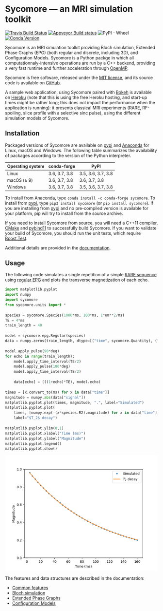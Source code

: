 # Sycomore &mdash; an MRI simulation toolkit

[![Travis Build Status](https://travis-ci.com/lamyj/sycomore.svg?branch=master)](https://travis-ci.com/lamyj/sycomore)
[![Appveyor Build status](https://ci.appveyor.com/api/projects/status/3malu4i0f9ycs7ab/branch/master?svg=true)](https://ci.appveyor.com/project/lamyj/sycomore/branch/master)
![PyPI - Wheel](https://img.shields.io/pypi/wheel/sycomore)
[![Conda Version](https://img.shields.io/conda/vn/conda-forge/sycomore.svg)](https://anaconda.org/conda-forge/sycomore)

Sycomore is an MRI simulation toolkit providing Bloch simulation, Extended Phase Graphs (EPG) (both regular and discrete, including 3D), and Configuration Models. Sycomore is a Python packge in which all computationnaly-intensive operations are run by a C++ backend, providing a very fast runtime and further acceleration through [OpenMP][].

Sycomore is free software, released under the [MIT license][], and its source code is available on [GitHub][].

A sample web application, using Sycomore paired with [Bokeh][] is available on [Heroku][] (note that this is using the free Heroku hosting, and start-up times might be rather long; this does not impact the performance when the application is running): it presents classical MRI experiments (RARE, RF-spoiling, slice profile with a selective sinc pulse), using the different simulation models of Sycomore.

## Installation

Packaged versions of Sycomore are available on [pypi][] and [Anaconda][] for Linux, macOS and Windows. The following table summarizes the availability of packages according to the version of the Python interpreter.


| Operating system | conda-forge   | PyPI               |
| ---------------- | ------------- | ------------------ |
| Linux            | 3.6, 3.7, 3.8 | 3.5, 3.6, 3.7, 3.8 |
| macOS (≥ 9)      | 3.6, 3.7, 3.8 | 3.6, 3.7, 3.8      |
| Windows          | 3.6, 3.7, 3.8 | 3.5, 3.6, 3.7, 3.8 |

To install from [Anaconda][], type `conda install -c conda-forge sycomore`. To install from [pypi][], type `pip3 install sycomore` (or `pip install sycomore`). If you are installing from [pypi][] and no pre-compiled version is available for your platform, pip will try to install from the source archive.

If you need to install Sycomore from source, you will need a C++11 compiler, [CMake][] and [pybind11][] to successfully build Sycomore. If you want to validate your build of Sycomore, you should run the unit tests, which require [Boost.Test][].

Additional details are provided in the [documentation][].

## Usage

The following code simulates a single repetition of a simple [RARE sequence][] using [regular EPG][] and plots the transverse magnetization of each echo.

```python
import matplotlib.pyplot
import numpy
import sycomore
from sycomore.units import *

species = sycomore.Species(1000*ms, 100*ms, 1*um**2/ms)
TE = 4*ms
train_length = 40

model = sycomore.epg.Regular(species)
data = numpy.zeros(train_length, dtype=[("time", sycomore.Quantity), ("signal", complex)])

model.apply_pulse(90*deg)
for echo in range(train_length):
    model.apply_time_interval(TE/2)
    model.apply_pulse(180*deg)
    model.apply_time_interval(TE/2)
    
    data[echo] = (((1+echo)*TE), model.echo)

times = [x.convert_to(ms) for x in data["time"]]
magnitude = numpy.abs(data["signal"])
matplotlib.pyplot.plot(times, magnitude, ".", label="Simulated")
matplotlib.pyplot.plot(
    times, [numpy.exp(-(x*species.R2).magnitude) for x in data["time"]],
    label="$T_2$ decay")

matplotlib.pyplot.ylim(0,1)
matplotlib.pyplot.xlabel("Time (ms)")
matplotlib.pyplot.ylabel("Magnitude")
matplotlib.pyplot.legend()
matplotlib.pyplot.show()
```

![T2 decay in RARE](docs/rare.png "T2 decay in RARE")

The features and data structures are described in the documentation:

- [Common features](https://sycomore.readthedocs.io/en/latest/common_features.html)
- [Bloch simulation](https://sycomore.readthedocs.io/en/latest/bloch.html)
- [Extended Phase Graphs](https://sycomore.readthedocs.io/en/latest/epg/index.html)
- [Configuration Models](https://sycomore.readthedocs.io/en/latest/como.html)

[Anaconda]: https://www.anaconda.com/distribution/
[Bokeh]: https://bokeh.org
[Boost.Test]: https://www.boost.org/doc/libs/release/libs/test/
[CMake]: https://cmake.org/
[documentation]: https://sycomore.readthedocs.io/en/latest/installation.html
[GitHub]: https://github.com/lamyj/sycomore/
[Heroku]: https://sycomore.herokuapp.com/
[MIT license]: https://en.wikipedia.org/wiki/MIT_License
[OpenMP]: https://www.openmp.org/
[pybind11]: http://pybind11.readthedocs.io/
[pypi]: https://pypi.org/project/sycomore/
[RARE sequence]: https://doi.org/10.1002/mrm.1910030602
[regular EPG]: https://sycomore.readthedocs.io/en/latest/epg/regular.html
